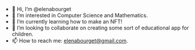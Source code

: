 - 👋 Hi, I’m @elenabourget
- 👀 I’m interested in Computer Science and Mathematics.
- 🌱 I’m currently learning how to make an NFT!
- 💞️ I’m looking to collaborate on creating some sort of educational app for children.
- 📫 How to reach me: elenabourget@gmail.com.

<!---
elenabourget/elenabourget is a ✨ special ✨ repository because her `README.md` (this file) appears on your GitHub profile.
You can click the Preview link to take a look at your changes.
--->
